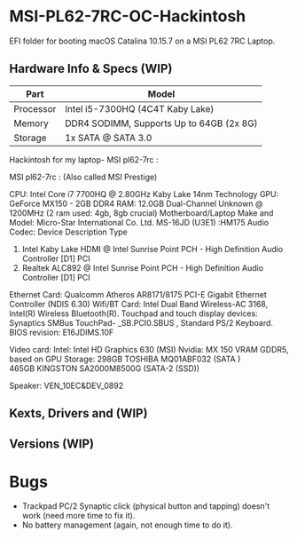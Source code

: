 # MSI-PL62-7RC-OC-Hackintosh

EFI folder for booting macOS Catalina 10.15.7 on a MSI PL62 7RC Laptop.

## Hardware Info & Specs (WIP)

| Part      | Model                                    |
| --------- | ---------------------------------------- |
| Processor | Intel i5-7300HQ (4C4T Kaby Lake)         |
| Memory    | DDR4 SODIMM, Supports Up to 64GB (2x 8G) |
| Storage   | 1x SATA @ SATA 3.0                       |

Hackintosh for my laptop- MSI pl62-7rc :

MSI pl62-7rc : (Also called MSI Prestige)

CPU: Intel Core i7 7700HQ @ 2.80GHz	Kaby Lake 14nm Technology
GPU:  GeForce MX150 - 2GB DDR4
RAM: 12.0GB Dual-Channel Unknown @ 1200MHz (2 ram used: 4gb, 8gb crucial)
Motherboard/Laptop Make and Model: Micro-Star International Co. Ltd. MS-16JD (U3E1) :HM175
Audio Codec: Device Description	Type
1. Intel Kaby Lake HDMI @ Intel Sunrise Point PCH - High Definition Audio Controller [D1]	PCI
2. Realtek ALC892 @ Intel Sunrise Point PCH - High Definition Audio Controller [D1]	PCI

Ethernet Card: Qualcomm Atheros AR8171/8175 PCI-E Gigabit Ethernet Controller (NDIS 6.30)
Wifi/BT Card: Intel Dual Band Wireless-AC 3168, Intel(R) Wireless Bluetooth(R).
Touchpad and touch display devices: Synaptics SMBus TouchPad- \_SB.PCI0.SBUS
, Standard PS/2 Keyboard.
BIOS revision: E16JDIMS.10F

Video card:
   Intel: Intel HD Graphics 630 (MSI)
   Nvidia: MX 150
   VRAM GDDR5, based on GPU
Storage: 298GB TOSHIBA MQ01ABF032 (SATA )	
         465GB KINGSTON SA2000M8500G (SATA-2 (SSD))
		 
		 
Speaker: VEN_10EC&DEV_0892

## Kexts, Drivers and (WIP)

## Versions (WIP)

# Bugs

- Trackpad PC/2 Synaptic click (physical button and tapping) doesn't work (need more time to fix it).
- No battery management (again, not enough time to do it).
